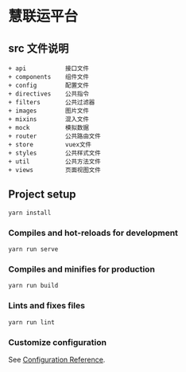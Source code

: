 # 慧联运平台

## src 文件说明
```
+ api           接口文件
+ components    组件文件
+ config        配置文件
+ directives    公共指令
+ filters       公共过滤器
+ images        图片文件
+ mixins        混入文件
+ mock          模拟数据
+ router        公共路由文件
+ store         vuex文件
+ styles        公共样式文件
+ util          公共方法文件
+ views         页面视图文件
```

## Project setup
```
yarn install
```

### Compiles and hot-reloads for development
```
yarn run serve
```

### Compiles and minifies for production
```
yarn run build
```

### Lints and fixes files
```
yarn run lint
```

### Customize configuration
See [Configuration Reference](https://cli.vuejs.org/config/).
